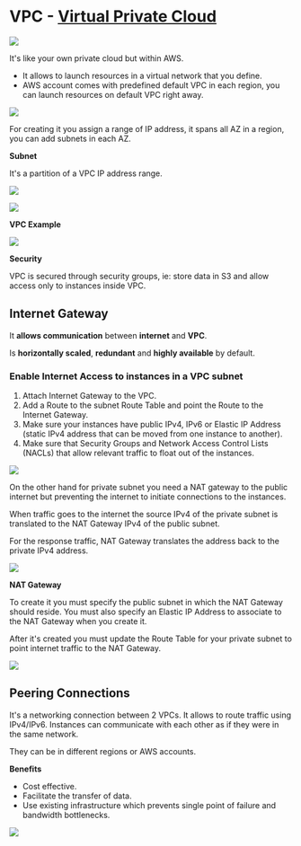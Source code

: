 # VPC - [Virtual Private Cloud](https://docs.aws.amazon.com/vpc/latest/userguide/what-is-amazon-vpc.html)

![](./assets/VPC-diagram.png)

It's like your own private cloud but within AWS.

- It allows to launch resources in a virtual network that you define.
- AWS account comes with predefined default VPC in each region, you can launch resources on default VPC right away. 

![](./assets/2022-12-01-10-17-36.png)

For creating it you assign a range of IP address, it spans all AZ in a region, you can add subnets in each AZ.

**Subnet**

It's a partition of a VPC IP address range.

![](./assets/2022-12-01-10-30-57.png)

![](./assets/2022-12-01-10-49-11.png)

**VPC Example**

![](./assets/2022-12-01-10-57-32.png)

**Security**

VPC is secured through security groups, ie: store data in S3 and allow access only to instances inside VPC.

## Internet Gateway

It **allows communication** between **internet** and **VPC**.

Is **horizontally scaled**, **redundant** and **highly available** by default.

### Enable Internet Access to instances in a VPC subnet

1. Attach Internet Gateway to the VPC.
2. Add a Route to the subnet Route Table and point the Route to the Internet Gateway.
3. Make sure your instances have public IPv4, IPv6 or Elastic IP Address (static IPv4 address that can be moved from one instance to another).
4. Make sure that Security Groups and Network Access Control Lists (NACLs) that allow relevant traffic to float out of the instances.

![](./assets/2022-12-01-11-23-30.png)

On the other hand for private subnet you need a NAT gateway to the public internet but preventing the internet to initiate connections to the instances.

When traffic goes to the internet the source IPv4 of the private subnet is translated to the NAT Gateway IPv4 of the public subnet. 

For the response traffic, NAT Gateway translates the address back to the private IPv4 address.

![](./assets/2022-12-01-11-36-21.png)

**NAT Gateway**

To create it you must specify the public subnet in which the NAT Gateway should reside. You must also specify an Elastic IP Address to associate to the NAT Gateway when you create it.

After it's created you must update the Route Table for your private subnet to point internet traffic to the NAT Gateway.

![](./assets/2022-12-01-11-40-08.png)

## Peering Connections

It's a networking connection between 2 VPCs. It allows to route traffic using IPv4/IPv6. Instances can communicate with each other as if they were in the same network.

They can be in different regions or AWS accounts.

**Benefits**

- Cost effective.
- Facilitate the transfer of data.
- Use existing infrastructure which prevents single point of failure and bandwidth bottlenecks.

![](./assets/2022-12-02-11-16-00.png)
